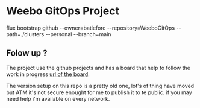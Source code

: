 # Weebo GitOps Project

flux bootstrap github --owner=batleforc --repository=WeeboGitOps --path=./clusters --personal --branch=main

## Folow up ?

The project use the github projects and has a board that help to follow the work in progress [url of the board](https://github.com/batleforc/WeeboGitOps/projects/1).

The version setup on this repo is a pretty old one, lot's of thing have moved but ATM it's not secure enought for me to publish it to te public. if you may need help i'm available on every network.
